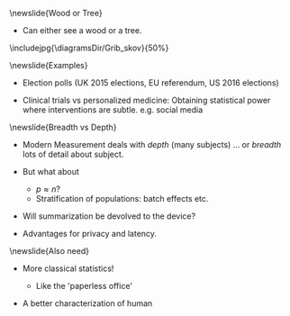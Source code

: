 \newslide{Wood or Tree}

* Can either see a wood or a tree. 

\includejpg{\diagramsDir/Grib_skov}{50%}

\newslide{Examples}

* Election polls (UK 2015 elections, EU referendum, US 2016 elections)

* Clinical trials vs personalized medicine: Obtaining statistical power where interventions are subtle. e.g. social media


\newslide{Breadth vs Depth}

* Modern Measurement deals with *depth* (many subjects)
    ... or *breadth* lots of detail about subject.
	
* But what about 
    * $p\approx n$?
    * Stratification of populations: batch effects etc.

* Will summarization be devolved to the device?

* Advantages for privacy and latency.

\newslide{Also need}

* More classical statistics!
    * Like the 'paperless office'

* A better characterization of human 
